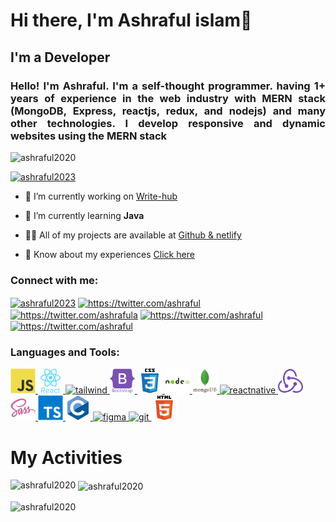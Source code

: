 # Hi there, I'm Ashraful islam👋 
## I'm a Developer 

<h3 align="justify">Hello! I'm Ashraful. I'm a self-thought programmer. having 1+ years of experience in the web industry with MERN stack (MongoDB, Express, reactjs, redux, and nodejs) and many other technologies. I develop responsive and dynamic websites using the MERN stack</h3>

<p align="left"> <img src="https://komarev.com/ghpvc/?username=ashraful2020&label=Profile%20views&color=0e75b6&style=flat" alt="ashraful2020" /> </p>

<p align="left"> <a href="https://twitter.com/ashraful2023" target="blank"><img src="https://img.shields.io/twitter/follow/ashraful2023?logo=twitter&style=for-the-badge" alt="ashraful2023" /></a>
 </p>

- 🔭 I’m currently working on [Write-hub](https://writehub.netlify.app/)

- 🌱 I’m currently learning **Java**

- 👨‍💻 All of my projects are available at [Github & netlify](https://ashraful.web.app/)

- 📄 Know about my experiences [Click here](https://ashraful.web.app/)

<h3 align="left">Connect with me:</h3>
<p align="left">
 
<a href="https://twitter.com/ashraful2023" target="blank"><img align="center" src="https://raw.githubusercontent.com/rahuldkjain/github-profile-readme-generator/master/src/images/icons/Social/twitter.svg" alt="ashraful2023" height="30" width="40" /></a>
<a href="https://linkedin.com/in/https://twitter.com/ashraful" target="blank"><img align="center" src="https://raw.githubusercontent.com/rahuldkjain/github-profile-readme-generator/master/src/images/icons/Social/linked-in-alt.svg" alt="https://twitter.com/ashraful" height="30" width="40" /></a>
<a href="https://stackoverflow.com/users/https://twitter.com/ashrafula" target="blank"><img align="center" src="https://raw.githubusercontent.com/rahuldkjain/github-profile-readme-generator/master/src/images/icons/Social/stack-overflow.svg" alt="https://twitter.com/ashrafula" height="30" width="40" /></a>
<a href="https://fb.com/https://twitter.com/ashraful" target="blank"><img align="center" src="https://raw.githubusercontent.com/rahuldkjain/github-profile-readme-generator/master/src/images/icons/Social/facebook.svg" alt="https://twitter.com/ashraful" height="30" width="40" /></a>
<a href="https://discord.gg/https://twitter.com/ashraful" target="blank"><img align="center" src="https://raw.githubusercontent.com/rahuldkjain/github-profile-readme-generator/master/src/images/icons/Social/discord.svg" alt="https://twitter.com/ashraful" height="30" width="40" /></a>
</p>

<h3 align="left">Languages and Tools:</h3>
<p align="left"> 
 <a href="https://developer.mozilla.org/en-US/docs/Web/JavaScript" target="_blank" rel="noreferrer"> <img src="https://raw.githubusercontent.com/devicons/devicon/master/icons/javascript/javascript-original.svg" alt="javascript" width="40" height="40"/> </a> <a href="https://reactjs.org/" target="_blank" rel="noreferrer"> <img src="https://raw.githubusercontent.com/devicons/devicon/master/icons/react/react-original-wordmark.svg" alt="react" width="40" height="40"/> </a> <a href="https://tailwindcss.com/" target="_blank" rel="noreferrer"> <img src="https://www.vectorlogo.zone/logos/tailwindcss/tailwindcss-icon.svg" alt="tailwind" width="40" height="40"/> </a><a href="https://getbootstrap.com" target="_blank" rel="noreferrer"> <img src="https://raw.githubusercontent.com/devicons/devicon/master/icons/bootstrap/bootstrap-plain-wordmark.svg" alt="bootstrap" width="40" height="40"/> </a><a href="https://www.w3schools.com/css/" target="_blank" rel="noreferrer"> <img src="https://raw.githubusercontent.com/devicons/devicon/master/icons/css3/css3-original-wordmark.svg" alt="css3" width="40" height="40"/> </a>
<a href="https://nodejs.org" target="_blank" rel="noreferrer"> <img src="https://raw.githubusercontent.com/devicons/devicon/master/icons/nodejs/nodejs-original-wordmark.svg" alt="nodejs" width="40" height="40"/> </a><a href="https://www.mongodb.com/" target="_blank" rel="noreferrer"> <img src="https://raw.githubusercontent.com/devicons/devicon/master/icons/mongodb/mongodb-original-wordmark.svg" alt="mongodb" width="40" height="40"/> </a>
<a href="https://reactnative.dev/" target="_blank" rel="noreferrer"> <img src="https://reactnative.dev/img/header_logo.svg" alt="reactnative" width="40" height="40"/> </a>
<a href="https://redux.js.org" target="_blank" rel="noreferrer"> <img src="https://raw.githubusercontent.com/devicons/devicon/master/icons/redux/redux-original.svg" alt="redux" width="40" height="40"/> </a>
<a href="https://sass-lang.com" target="_blank" rel="noreferrer"> <img src="https://raw.githubusercontent.com/devicons/devicon/master/icons/sass/sass-original.svg" alt="sass" width="40" height="40"/> </a>
<a href="https://www.typescriptlang.org/" target="_blank" rel="noreferrer"> <img src="https://raw.githubusercontent.com/devicons/devicon/master/icons/typescript/typescript-original.svg" alt="typescript" width="40" height="40"/> </a>
<a href="https://www.cprogramming.com/" target="_blank" rel="noreferrer"> <img src="https://raw.githubusercontent.com/devicons/devicon/master/icons/c/c-original.svg" alt="c" width="40" height="40"/> </a>
<a href="https://www.figma.com/" target="_blank" rel="noreferrer"> <img src="https://www.vectorlogo.zone/logos/figma/figma-icon.svg" alt="figma" width="40" height="40"/> </a>
<a href="https://git-scm.com/" target="_blank" rel="noreferrer"> <img src="https://www.vectorlogo.zone/logos/git-scm/git-scm-icon.svg" alt="git" width="40" height="40"/> </a>
<a href="https://www.w3.org/html/" target="_blank" rel="noreferrer"> <img src="https://raw.githubusercontent.com/devicons/devicon/master/icons/html5/html5-original-wordmark.svg" alt="html5" width="40" height="40"/> </a> 

 </p>

<h1 align="left"> My Activities</h1>

<p><img align="left" src="https://github-readme-stats.vercel.app/api/top-langs?username=ashraful2020&show_icons=true&locale=en&layout=compact" alt="ashraful2020" /></p>

<p>&nbsp;<img align="center" src="https://github-readme-stats.vercel.app/api?username=ashraful2020&show_icons=true&locale=en" alt="ashraful2020" /></p>

<p><img align="center" src="https://github-readme-streak-stats.herokuapp.com/?user=ashraful2020&" alt="ashraful2020" /></p>

